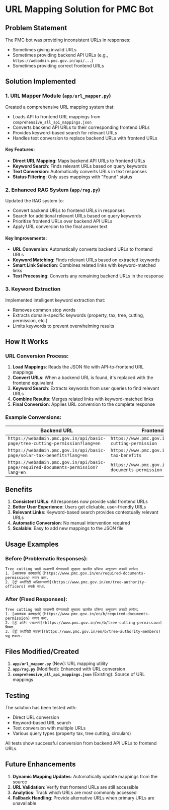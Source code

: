 # URL Mapping Solution for PMC Bot

## Problem Statement

The PMC bot was providing inconsistent URLs in responses:
- Sometimes giving invalid URLs
- Sometimes providing backend API URLs (e.g., `https://webadmin.pmc.gov.in/api/...`)
- Sometimes providing correct frontend URLs

## Solution Implemented

### 1. URL Mapper Module (`app/url_mapper.py`)

Created a comprehensive URL mapping system that:
- Loads API to frontend URL mappings from `comprehensive_all_api_mappings.json`
- Converts backend API URLs to their corresponding frontend URLs
- Provides keyword-based search for relevant URLs
- Handles text conversion to replace backend URLs with frontend URLs

#### Key Features:
- **Direct URL Mapping**: Maps backend API URLs to frontend URLs
- **Keyword Search**: Finds relevant URLs based on query keywords
- **Text Conversion**: Automatically converts URLs in text responses
- **Status Filtering**: Only uses mappings with "Found" status

### 2. Enhanced RAG System (`app/rag.py`)

Updated the RAG system to:
- Convert backend URLs to frontend URLs in responses
- Search for additional relevant URLs based on query keywords
- Prioritize frontend URLs over backend API URLs
- Apply URL conversion to the final answer text

#### Key Improvements:
- **URL Conversion**: Automatically converts backend URLs to frontend URLs
- **Keyword Matching**: Finds relevant URLs based on extracted keywords
- **Smart Link Selection**: Combines related links with keyword-matched links
- **Text Processing**: Converts any remaining backend URLs in the response

### 3. Keyword Extraction

Implemented intelligent keyword extraction that:
- Removes common stop words
- Extracts domain-specific keywords (property, tax, tree, cutting, permission, etc.)
- Limits keywords to prevent overwhelming results

## How It Works

### URL Conversion Process:
1. **Load Mappings**: Reads the JSON file with API-to-frontend URL mappings
2. **Convert URLs**: When a backend URL is found, it's replaced with the frontend equivalent
3. **Keyword Search**: Extracts keywords from user queries to find relevant URLs
4. **Combine Results**: Merges related links with keyword-matched links
5. **Final Conversion**: Applies URL conversion to the complete response

### Example Conversions:

| Backend URL | Frontend URL |
|-------------|--------------|
| `https://webadmin.pmc.gov.in/api/basic-page/tree-cutting-permission?lang=en` | `https://www.pmc.gov.in/en/b/tree-cutting-permission` |
| `https://webadmin.pmc.gov.in/api/basic-page/solar-tax-benefits?lang=en` | `https://www.pmc.gov.in/en/b/solar-tax-benefits` |
| `https://webadmin.pmc.gov.in/api/basic-page/required-documents-permission?lang=en` | `https://www.pmc.gov.in/en/b/required-documents-permission` |

## Benefits

1. **Consistent URLs**: All responses now provide valid frontend URLs
2. **Better User Experience**: Users get clickable, user-friendly URLs
3. **Relevant Links**: Keyword-based search provides contextually relevant URLs
4. **Automatic Conversion**: No manual intervention required
5. **Scalable**: Easy to add new mappings to the JSON file

## Usage Examples

### Before (Problematic Responses):
```
Tree cutting साठी परवानगी घेण्यासाठी तुम्हाला खालील प्रक्रिया अनुसरण करावी लागेल:
1. [आवश्यक कागदपत्रे](https://www.pmc.gov.in/en/required-documents-permission) तयार करा.
2. [ट्री अथॉरिटी अधिकाऱ्यांशी](https://www.pmc.gov.in/en/tree-authority-officers) संपर्क साधा.
```

### After (Fixed Responses):
```
Tree cutting साठी परवानगी घेण्यासाठी तुम्हाला खालील प्रक्रिया अनुसरण करावी लागेल:
1. [आवश्यक कागदपत्रे](https://www.pmc.gov.in/en/b/required-documents-permission) तयार करा.
2. [ट्री कटिंग परवानगी](https://www.pmc.gov.in/en/b/tree-cutting-permission) मिळवा.
3. [ट्री अथॉरिटी सदस्य](https://www.pmc.gov.in/en/b/tree-authority-members) पाहू शकता.
```

## Files Modified/Created

1. **`app/url_mapper.py`** (New): URL mapping utility
2. **`app/rag.py`** (Modified): Enhanced with URL conversion
3. **`comprehensive_all_api_mappings.json`** (Existing): Source of URL mappings

## Testing

The solution has been tested with:
- Direct URL conversion
- Keyword-based URL search
- Text conversion with multiple URLs
- Various query types (property tax, tree cutting, circulars)

All tests show successful conversion from backend API URLs to frontend URLs.

## Future Enhancements

1. **Dynamic Mapping Updates**: Automatically update mappings from the source
2. **URL Validation**: Verify that frontend URLs are still accessible
3. **Analytics**: Track which URLs are most commonly accessed
4. **Fallback Handling**: Provide alternative URLs when primary URLs are unavailable 